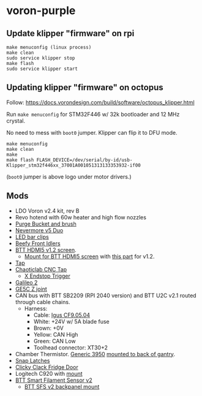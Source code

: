# voron-purple

## Update klipper "firmware" on rpi

```
make menuconfig (linux process)
make clean
sudo service klipper stop
make flash
sudo service klipper start
```

## Updating klipper "firmware" on octopus

Follow: https://docs.vorondesign.com/build/software/octopus_klipper.html

Run `make menuconfig` for STM32F446 w/ 32k bootloader and 12 MHz crystal.

No need to mess with `boot0` jumper. Klipper can flip it to DFU mode.

```
make menuconfig
make clean
make
make flash FLASH_DEVICE=/dev/serial/by-id/usb-Klipper_stm32f446xx_37001A001051313133353932-if00
```

(`boot0` jumper is above logo under motor drivers.)

## Mods

- LDO Voron v2.4 kit, rev B
- Revo hotend with 60w heater and high flow nozzles
- [Purge Bucket and
  brush](https://github.com/VoronDesign/VoronUsers/tree/main/orphaned_mods/edwardyeeks/Decontaminator_Purge_Bucket_%26_Nozzle_Scrubber)
- [Nevermore v5 Duo](https://github.com/nevermore3d/Nevermore_Micro)
- [LED bar
  clips](https://github.com/VoronDesign/VoronUsers/tree/main/printer_mods/eddie/LED_Bar_Clip)
- [Beefy Front Idlers](https://github.com/clee/VoronBFI)
- [BTT HDMI5 v1.2
  screen](https://biqu.equipment/products/bigtreetech-hdmi5-v1-0-hdmi7-v1-0?variant=39984058105954).
  - [Mount for BTT HDMI5
    screen](https://www.printables.com/model/1066444-btt-hdmi5-mount-for-the-clicky-clack-fridge-door-w/files)
    with [this
    part](https://www.printables.com/model/926845-btt-hdmi5-v12-display-mount-voron)
    for v1.2.
- [Tap](https://github.com/VoronDesign/Voron-Tap)
- [Chaoticlab CNC Tap](https://www.chaoticlab.com/products/cnc-voron-tap)
  - [X Endstop Trigger](https://www.printables.com/model/703550-chaotic-labs-cnc-tap-v2-x-endstop-trigger)
- [Galileo 2](https://github.com/JaredC01/Galileo2)
- [GE5C Z
  joint](https://github.com/VoronDesign/VoronUsers/tree/main/printer_mods/hartk1213/Voron2.4_GE5C)
- CAN bus with BTT SB2209 (RPI 2040 version) and BTT U2C v2.1 routed through
  cable chains.
  - Harness:
    - Cable: [Igus CF9.05.04](https://www.igus.com/product/CF9?artnr=CF9.05.04)
    - White: +24V w/ 5A blade fuse
    - Brown: +0V
    - Yellow: CAN High
    - Green: CAN Low
    - Toolhead connector: XT30+2
- Chamber Thermistor. [Generic
  3950](https://www.amazon.com/gp/product/B07D9LSKWK/ref=ppx_yo_dt_b_search_asin_title?ie=UTF8&psc=1)
  [mounted to back of
  gantry](https://github.com/VoronDesign/VoronUsers/tree/main/printer_mods/samwiseg0/extrusion_thermistor_mount).
- [Snap
  Latches](https://github.com/VoronDesign/VoronUsers/tree/main/printer_mods/richardjm/snap-latch-2020)
- [Clicky Clack Fridge Door](https://github.com/tanaes/whopping_Voron_mods/tree/main/clickyclacky_door)
- Logitech C920 with
  [mount](https://github.com/VoronDesign/VoronUsers/tree/main/printer_mods/PsychoShaft/C92X_PsycHoShafts_Mount)
- [BTT Smart Filament Sensor
  v2](https://biqu.equipment/products/btt-sfs-v2-0-smart-filament-sensor)
  - [BTT SFS v2 backpanel
    mount](https://www.printables.com/model/566269-btt-sfs-smart-filament-sensor-v20-voron-backpanel-)
